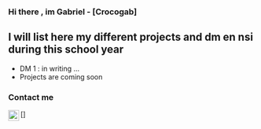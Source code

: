 ### Hi there , im Gabriel - [Crocogab]

## I will list here my different projects and dm en nsi during this school year
- DM 1 : in writing ...
- Projects are coming soon

### Contact me
[<img align="left" alt="instagram.com" width="22px" src="https://upload.wikimedia.org/wikipedia/commons/thumb/a/a5/Instagram_icon.png/2048px-Instagram_icon.png" />]